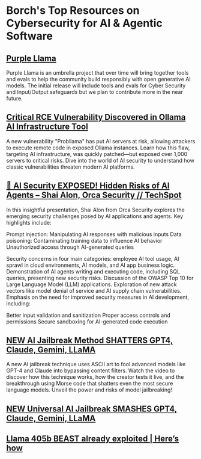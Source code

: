 # Borch's Top Resources on Cybersecurity for AI & Agentic Software

## [Purple Llama](https://github.com/meta-llama/PurpleLlama/tree/main)

Purple Llama is an umbrella project that over time will bring together tools and evals to help the community build responsibly with open generative AI models. The initial release will include tools and evals for Cyber Security and Input/Output safeguards but we plan to contribute more in the near future.

## [Critical RCE Vulnerability Discovered in Ollama AI Infrastructure Tool](https://thehackernews.com/2024/06/critical-rce-vulnerability-discovered.html)

A new vulnerability "Probllama" has put AI servers at risk, allowing attackers to execute remote code in exposed Ollama instances. Learn how this flaw, targeting AI infrastructure, was quickly patched—but exposed over 1,000 servers to critical risks. Dive into the world of AI security to understand how classic vulnerabilities threaten modern AI platforms.

## [🤯 AI Security EXPOSED! Hidden Risks of AI Agents – Shai Alon, Orca Security // TechSpot](https://www.youtube.com/watch?v=jT6sTw8Cr7U&list=PLO30wIj8QSRDxDvYzKYeBttEwIs2jI56W&index=105&ab_channel=OnTheSpotDevelopment)

In this insightful presentation, Shai Alon from Orca Security explores the emerging security challenges posed by AI applications and agents. Key highlights include:

Prompt injection: Manipulating AI responses with malicious inputs
Data poisoning: Contaminating training data to influence AI behavior
Unauthorized access through AI-generated queries

Security concerns in four main categories: employee AI tool usage, AI sprawl in cloud environments, AI models, and AI app business logic.
Demonstration of AI agents writing and executing code, including SQL queries, presenting new security risks.
Discussion of the OWASP Top 10 for Large Language Model (LLM) applications.
Exploration of new attack vectors like model denial of service and AI supply chain vulnerabilities.
Emphasis on the need for improved security measures in AI development, including:

Better input validation and sanitization
Proper access controls and permissions
Secure sandboxing for AI-generated code execution

## [NEW AI Jailbreak Method SHATTERS GPT4, Claude, Gemini, LLaMA](https://www.youtube.com/watch?v=5cEvNO9rZgI&list=PLO30wIj8QSRDxDvYzKYeBttEwIs2jI56W&index=14&ab_channel=MatthewBerman)

A new AI jailbreak technique uses ASCII art to fool advanced models like GPT-4 and Claude into bypassing content filters. Watch the video to discover how this technique works, how the creator tests it live, and the breakthrough using Morse code that shatters even the most secure language models. Unveil the power and risks of model jailbreaking!

## [NEW Universal AI Jailbreak SMASHES GPT4, Claude, Gemini, LLaMA ](https://www.youtube.com/watch?v=9IM5d-egZ7M&t=584s)

## [Llama 405b BEAST already exploited | Here’s how](https://www.youtube.com/watch?v=zEzWWUddn34&ab_channel=AlexZiskind)
